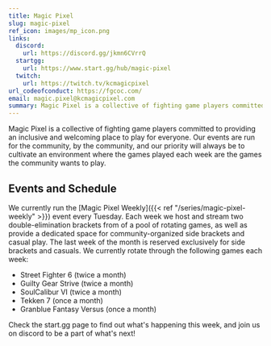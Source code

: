 ```yaml
---
title: Magic Pixel
slug: magic-pixel
ref_icon: images/mp_icon.png
links:
  discord:
    url: https://discord.gg/jkmn6CVrrQ
  startgg:
    url: https://www.start.gg/hub/magic-pixel
  twitch:
    url: https://twitch.tv/kcmagicpixel
url_codeofconduct: https://fgcoc.com/
email: magic.pixel@kcmagicpixel.com
summary: Magic Pixel is a collective of fighting game players committed to providing an inclusive and welcoming place to play for everyone. We currently run the Magic Pixel Weekly event every Tuesday.
---
```


Magic Pixel is a collective of fighting game players committed to providing an inclusive and welcoming place to play for everyone. Our events are run for the community, by the community, and our priority will always be to cultivate an environment where the games played each week are the games the community wants to play.

## Events and Schedule

We currently run the [Magic Pixel Weekly]({{< ref "/series/magic-pixel-weekly" >}}) event every Tuesday. Each week we host and stream two double-elimination brackets from of a pool of rotating games, as well as provide a dedicated space for community-organized side brackets and casual play. The last week of the month is reserved exclusively for side brackets and casuals. We currently rotate through the following games each week:  

- Street Fighter 6 (twice a month)
- Guilty Gear Strive (twice a month)
- SoulCalibur VI (twice a month)
- Tekken 7 (once a month)
- Granblue Fantasy Versus (once a month)

Check the start.gg page to find out what's happening this week, and join us on discord to be a part of what's next!
